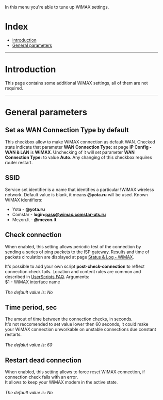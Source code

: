 In this menu you're able to tune up WiMAX settings.

# Index #
  * [Introduction](GUIUSBNetworkDevicesWiMAX#Introduction.md)
  * [General parameters](GUIUSBNetworkDevicesWiMAX#General_parameters.md)


---

# Introduction #
This page contains some additional WiMAX settings, all of them are not required.


---

# General parameters #
## Set as WAN Connection Type by default ##
This checkbox allow to make WiMAX connection as default WAN. Checked state indicate that parameter **WAN Connection Type:** at page **IP Config - WAN & LAN** is **WiMAX**.  Unchecking of it will set parameter **WAN Connection Type:** to value **Auto**. Any changing of this checkbox requires router restart.


## SSID ##
Service set identifier is a name that identifies a particular !WiMAX wireless network.
Default value is blank, it means **@yota.ru** will be used.
Known WiMAX identifiers:
  * Yota - **@yota.ru**
  * Comstar - **login:pass@wimax.comstar-uts.ru**
  * Mezon.lt - **@mezon.lt**

## Check connection ##
When enabled, this setting allows periodic test of the connection by sending a series of ping packets to the ISP gateway.
Results and time of packets circulation are displayed at page [Status & Log - WiMAX](GUIStatusLogWiMAX.md).

It's possible to add your own script **post-check-connection** to reflect connection check fails.
Location and content rules are common and described in [UserScripts FAQ](UserScripts.md). Arguments:<br>
$1 - WiMAX interface name<br>
<br>
<i>The default value is: No</i>

<h2>Time period, sec</h2>
The amout of time between the connection checks, in seconds.<br>
It's not reccomended to set value lower then 60 seconds, it could make your WiMAX connection unworkable on unstable connections due constant restarts.<br>
<br>
<i>The defalut value is: 60</i>

<h2>Restart dead connection</h2>
When enabled, this setting allows to force reset WiMAX connection, if connection check fails with an error.<br>
It allows to keep your WiMAX modem in the active state.<br>
<br>
<i>The default value is: No</i>